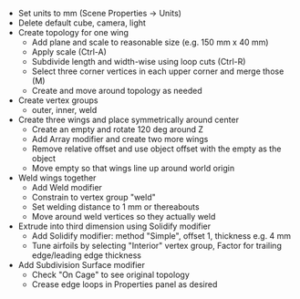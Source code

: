    * Set units to mm (Scene Properties → Units)
   * Delete default cube, camera, light
   * Create topology for one wing
      * Add plane and scale to reasonable size (e.g. 150 mm x 40 mm)
      * Apply scale (Ctrl-A)
      * Subdivide length and width-wise using loop cuts (Ctrl-R)
      * Select three corner vertices in each upper corner and merge those (M)
      * Create and move around topology as needed
   * Create vertex groups
      * outer, inner, weld
   * Create three wings and place symmetrically around center
      * Create an empty and rotate 120 deg around Z
      * Add Array modifier and create two more wings
      * Remove relative offset and use object offset with the empty as the object
      * Move empty so that wings line up around world origin
   * Weld wings together
      * Add Weld modifier
      * Constrain to vertex group "weld"
      * Set welding distance to 1 mm or thereabouts
      * Move around weld vertices so they actually weld
   * Extrude into third dimension using Solidify modifier
      * Add Solidify modifier: method "Simple", offset 1, thickness e.g. 4 mm
      * Tune airfoils by selecting "Interior" vertex group,
        Factor for trailing edge/leading edge thickness
   * Add Subdivision Surface modifier
      * Check "On Cage" to see original topology
      * Crease edge loops in Properties panel as desired
